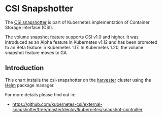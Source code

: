 # CSI Snapshotter

The [CSI snapshotter](https://github.com/kubernetes-csi/external-snapshotter) is part of Kubernetes implementation of Container Storage Interface (CSI).

The volume snapshot feature supports CSI v1.0 and higher. It was introduced as an Alpha feature in Kubernetes v1.12 and has been promoted to an Beta feature in Kubernetes 1.17. In Kubernetes 1.20, the volume snapshot feature moves to GA.

Introduction
------------

This chart installs the csi-snapshotter on the [harvester](https://github.com/rancher/harvester) cluster using the [Helm](https://helm.sh) package manager.

For more details please find out in:

- https://github.com/kubernetes-csi/external-snapshotter/tree/master/deploy/kubernetes/snapshot-controller
